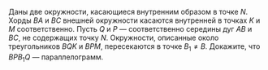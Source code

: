 Даны две окружности, касающиеся внутренним образом в точке $N$. Хорды $BA$ и $BC$ внешней окружности касаются внутренней в точках $K$ и $M$ соответственно. Пусть $Q$ и $P$ — соответственно середины дуг $AB$ и $BC$, не содержащих точку $N$. Окружности, описанные около треугольников $BQK$ и $BPM$, пересекаются в точке $B_1\neq B$. Докажите, что $BPB_1Q$ — параллелограмм.